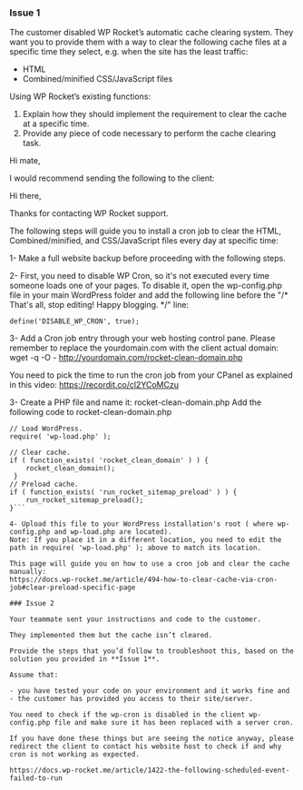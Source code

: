 ### Issue 1

The customer disabled WP Rocket’s automatic cache clearing system. They want you to provide them with a way to clear the following cache files at a specific time they select, e.g. when the site has the least traffic:

- HTML
- Combined/minified CSS/JavaScript files

Using WP Rocket’s existing functions:

1. Explain how they should implement the requirement to clear the cache at a specific time.
2. Provide any piece of code necessary to perform the cache clearing task.

Hi mate,

I would recommend sending the following to the client:

Hi there,

Thanks for contacting WP Rocket support.

The following steps will guide you to install a cron job to clear the HTML, Combined/minified, and CSS/JavaScript files every day at specific time:

1- Make a full website backup before proceeding with the following steps.

2- First, you need to disable WP Cron, so it's not executed every time someone loads one of your pages. 
To disable it, open the wp-config.php file in your main WordPress folder and add the following line before the "/* That's all, stop editing! Happy blogging. */" line:

`define('DISABLE_WP_CRON', true);`

3- Add a Cron job entry through your web hosting control pane. Please remember to replace the yourdomain.com with the client actual domain:
wget -q -O - http://yourdomain.com/rocket-clean-domain.php

You need to pick the time to run the cron job from your CPanel as explained in this video: https://recordit.co/cl2YCoMCzu
	

3- Create a PHP file and name it: rocket-clean-domain.php
Add the following code to rocket-clean-domain.php

```<?php 
// Load WordPress.
require( 'wp-load.php' );

// Clear cache.
if ( function_exists( 'rocket_clean_domain' ) ) {
	rocket_clean_domain();
 }
// Preload cache.
if ( function_exists( 'run_rocket_sitemap_preload' ) ) {
	run_rocket_sitemap_preload();
}```

4- Upload this file to your WordPress installation's root ( where wp-config.php and wp-load.php are located).
Note: If you place it in a different location, you need to edit the path in require( 'wp-load.php' ); above to match its location.

This page will guide you on how to use a cron job and clear the cache manually:
https://docs.wp-rocket.me/article/494-how-to-clear-cache-via-cron-job#clear-preload-specific-page

### Issue 2

Your teammate sent your instructions and code to the customer.

They implemented them but the cache isn’t cleared.

Provide the steps that you’d follow to troubleshoot this, based on the solution you provided in **Issue 1**.

Assume that:

- you have tested your code on your environment and it works fine and
- the customer has provided you access to their site/server.

You need to check if the wp-cron is disabled in the client wp-config.php file and make sure it has been replaced with a server cron.

If you have done these things but are seeing the notice anyway, please redirect the client to contact his website host to check if and why cron is not working as expected.

https://docs.wp-rocket.me/article/1422-the-following-scheduled-event-failed-to-run
